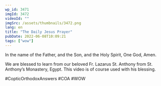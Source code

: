 ```yaml
---
wp_id: 3471
imgId: 3472
videoId: ""
imgSrc: /assets/thumbnails/3472.png
lang: en
title: "The Daily Jesus Prayer"
pubDate: 2022-06-08T10:09:21
tags: ["wow"]
---
```


<!-- page: 6 -->

<p>In the name of the Father, and the Son, and the Holy Spirit, One God, Amen. </p>
<p>We are blessed to learn from our beloved Fr. Lazarus St. Anthony from St. Anthony&#8217;s Monastery, Egypt. This video is of course used with his blessing.</p>
<p>#CopticOrthodoxAnswers #COA #WOW</p>
